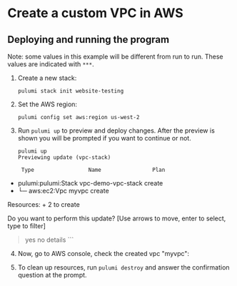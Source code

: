 

# Create a custom VPC in AWS


## Deploying and running the program

Note: some values in this example will be different from run to run.  These values are indicated
with `***`.

1. Create a new stack:

    ```
    pulumi stack init website-testing
    ```

2. Set the AWS region:

    ```
    pulumi config set aws:region us-west-2
    ```

3. Run `pulumi up` to preview and deploy changes.  After the preview is shown you will be
    prompted if you want to continue or not.

    ```
    pulumi up
   Previewing update (vpc-stack)

     Type                 Name                Plan
 +   pulumi:pulumi:Stack  vpc-demo-vpc-stack  create
 +   └─ aws:ec2:Vpc       myvpc               create
 
Resources:
    + 2 to create

Do you want to perform this update?  [Use arrows to move, enter to select, type to filter]
> yes
  no
  details
    ```

4. Now, go to AWS console, check the created vpc "myvpc":
 

5. To clean up resources, run `pulumi destroy` and answer the confirmation question at the prompt.
